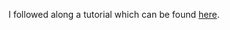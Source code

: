 I followed along a tutorial which can be found [here](https://www.youtube.com/watch?v=61R5kn_kYwY).
